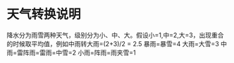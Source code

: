# 天气转换说明

降水分为雨雪两种天气，级别分为小、中、大。假设小=1,中=2,大=3，出现重合的时候取平均值，例如中雨转大雨=(2+3)/2 = 2.5
暴雨=暴雪=4
大雨=大雪=3
中雨=雷阵雨=雷雨=中雪=2
小雨=阵雨=雨夹雪=1
